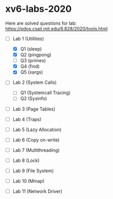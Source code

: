 # xv6-labs-2020
Here are solved questions for lab: https://pdos.csail.mit.edu/6.828/2020/tools.html

- [ ] Lab 1 (Utilities)
  - [x] Q1 (sleep)
  - [x] Q2 (pingpong)
  - [ ] Q3 (primes)
  - [x] Q4 (find)
  - [x] Q5 (xargs)
  
- [ ] Lab 2 (System Calls)
  - [ ] Q1 (Systemcall Tracing)
  - [ ] Q2 (Sysinfo)
  
- [ ] Lab 3 (Page Tables)

- [ ] Lab 4 (Traps)

- [ ] Lab 5 (Lazy Allocation) 

- [ ] Lab 6 (Copy on-write)

- [ ] Lab 7 (Multithreading)

- [ ] Lab 8 (Lock)

- [ ] Lab 9 (File System)

- [ ] Lab 10 (Mmap)

- [ ] Lab 11 (Network Driver)
